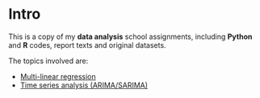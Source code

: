 # Intro
This is a copy of my **data analysis** school assignments, including **Python** and **R** codes, report texts and original datasets.  
  
The topics involved are:
- [Multi-linear regression](https://github.com/yhuuc/data_analysis/blob/main/multilinear%20regression/insurance%20%26%20house%20(multilinear%20regression).ipynb)
- [Time series analysis (ARIMA/SARIMA)](https://github.com/yhuuc/data_analysis/blob/main/time%20series%20analysis/Time%20series%20(CO2%20emission).ipynb)
